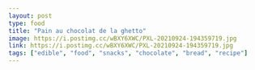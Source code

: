 ```yaml
---
layout: post
type: food
title: "Pain au chocolat de la ghetto"
image: https://i.postimg.cc/wBXY6XWC/PXL-20210924-194359719.jpg
link: https://i.postimg.cc/wBXY6XWC/PXL-20210924-194359719.jpg
tags: ["edible", "food", "snacks", "chocolate", "bread", "recipe"]
---
```

